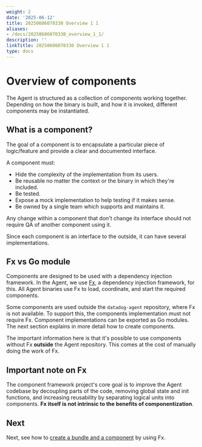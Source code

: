 ```yaml
---
weight: 2
date: '2025-06-12'
title: 20250606070330 Overview 1 1
aliases:
- /docs/20250606070330_overview_1_1/
description: ''
linkTitle: 20250606070330 Overview 1 1
type: docs
---
```


# Overview of components

The Agent is structured as a collection of components working together. Depending on how the binary is built, and how it
is invoked, different components may be instantiated.

<!-- TODO: What are the goals of using the components?  -->

## What is a component?

The goal of a component is to encapsulate a particular piece of logic/feature and provide a clear and documented interface. 

A component must:

  + Hide the complexity of the implementation from its users.
  + Be reusable no matter the context or the binary in which they're included.
  + Be tested.
  + Expose a mock implementation to help testing if it makes sense.
  + Be owned by a single team which supports and maintains it.
  
Any change within a component that don't change its interface should not require QA of another component using it.

Since each component is an interface to the outside, it can have several implementations.

## Fx vs Go module

Components are designed to be used with a dependency injection framework. In the Agent, we use [Fx](fx.md), a dependency injection framework, for this. All Agent
binaries use Fx to load, coordinate, and start the required components.

Some components are used outside the `datadog-agent` repository, where Fx is not available. To support this, the components implementation must not require Fx. 
Component implementations can be exported as Go modules. The next section explains in more detail how to create components.

The important information here is that it's possible to use components without Fx **outside** the Agent repository. This
comes at the cost of manually doing the work of Fx.

## Important note on Fx

The component framework project's core goal is to improve the Agent codebase by decoupling parts of the code, removing global state and init
functions, and increasing reusability by separating logical units into components. **Fx itself is not intrinsic to the
benefits of componentization**.

<!-- TODO: Let's have a disclaimer about components not being 1 to 1 to Fx -->

## Next

Next, see how to [create a bundle and a component](creating-components.md) by using Fx.
